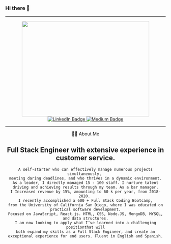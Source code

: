### Hi there 👋

---



<div id="header" align="center">
  <img src="https://media.giphy.com/media/qgQUggAC3Pfv687qPC/giphy.gif" width="400" height="300"/>
</div>

<div id="badges" align="center">
  <a href="https://www.linkedin.com/in/armando-estrada/" >
    <img src="https://img.shields.io/badge/LinkedIn-blue?style=for-the-badge&logo=linkedin&logoColor=white" alt="LinkedIn Badge"/>
      <a href="https://medium.com/@estrada.mando7" >
     <img src="https://img.shields.io/badge/Medium-black?style=for-the-badge&logo=medium&logoColor=white" alt="Medium Badge"/>
  </a>
    
    
    
    
   ---
   :man_technologist: About Me 
    
   ## Full Stack Engineer with extensive experience in customer service.
    A self-starter who can effectively manage numerous projects simultaneously, 
    meeting daring deadlines, and who thrives in a dynamic environment.
    As a leader, I directly managed 15 - 100 staff. I nurture talent
    driving and achieving results through my team. As a bar manager.
    I Increased revenue by 15%, amounting to 60 k per year, from 2018-2020. 
    I recently accomplished a 600 + Full Stack Coding Bootcamp,
    from the University of California San Diego, where I was educated on practical software development.
    Focused on JavaScript, React.js. HTML, CSS, Node.JS, MongoDB, MYSQL, and data structures.
    I am now looking to apply what I’ve learned into a challenging positionthat will
    both expand my skills as a Full Stack Engineer, and create an exceptional experience for end users. Fluent in English and Spanish.

<!--
**Mando619/Mando619** is a ✨ _special_ ✨ repository because its `README.md` (this file) appears on your GitHub profile.

Here are some ideas to get you started:

- 🔭 I’m currently working on ...
- 🌱 I’m currently learning ...
- 👯 I’m looking to collaborate on ...
- 🤔 I’m looking for help with ...
- 💬 Ask me about ...
- 📫 How to reach me: ...
- 😄 Pronouns: ...
- ⚡ Fun fact: ...
-->
